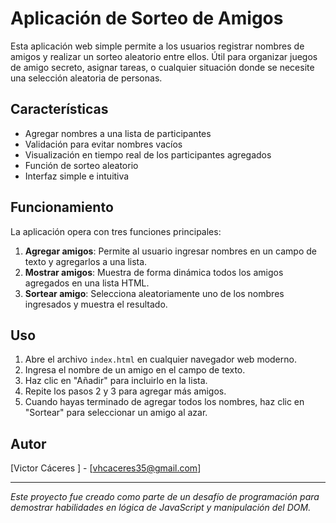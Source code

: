 # Aplicación de Sorteo de Amigos

Esta aplicación web simple permite a los usuarios registrar nombres de amigos y realizar un sorteo aleatorio entre ellos. Útil para organizar juegos de amigo secreto, asignar tareas, o cualquier situación donde se necesite una selección aleatoria de personas.

## Características

- Agregar nombres a una lista de participantes
- Validación para evitar nombres vacíos
- Visualización en tiempo real de los participantes agregados
- Función de sorteo aleatorio
- Interfaz simple e intuitiva

## Funcionamiento

La aplicación opera con tres funciones principales:

1. **Agregar amigos**: Permite al usuario ingresar nombres en un campo de texto y agregarlos a una lista.
2. **Mostrar amigos**: Muestra de forma dinámica todos los amigos agregados en una lista HTML.
3. **Sortear amigo**: Selecciona aleatoriamente uno de los nombres ingresados y muestra el resultado.



## Uso

1. Abre el archivo `index.html` en cualquier navegador web moderno.
2. Ingresa el nombre de un amigo en el campo de texto.
3. Haz clic en "Añadir" para incluirlo en la lista.
4. Repite los pasos 2 y 3 para agregar más amigos.
5. Cuando hayas terminado de agregar todos los nombres, haz clic en "Sortear" para seleccionar un amigo al azar.

## Autor

[Victor Cáceres ] - [vhcaceres35@gmail.com]

---

*Este proyecto fue creado como parte de un desafío de programación para demostrar habilidades en lógica de JavaScript y manipulación del DOM.*